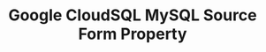 ---
content-type: "api-form"
form-type: "source"
key: "source-form-properties-cloudsql-mysql-object"

title: "Google CloudSQL MySQL Source Form Property"
description: "{{ api.form-properties.source-forms.cloudsql-mysql.description }}"

object-attributes:
  - name: "host"
    type: "string"
    description: "{{ connect.common.attributes.host }}"

  - name: "port"
    type: "string"
    description: "{{ connect.common.attributes.port }}"

  - name: "database"
    type: "string"
    description: "{{ connect.common.attributes.database }}"

  - name: "username"
    type: "string"
    description: "{{ connect.common.attributes.username }}"

  - name: "password"
    type: "string"
    description: "{{ connect.common.attributes.password }}"

  # - name: "ssh"
  #   type: "boolean"
  #   description: "{{ connect.common.attributes.ssh }}"

  # - name: "ssh_host"
  #   type: "string"
  #   description: "{{ connect.common.attributes.ssh-host }}"

  # - name: "ssh_port"
  #   type: "integer"
  #   description: "{{ connect.common.attributes.ssh-port }}" 

  # - name: "ssh_user"
  #   type: "string"
  #   description: "{{ connect.common.attributes.ssh-user }}" 

  # - name: "ssl"
  #   type: "boolean"
  #   description: "{{ connect.common.attributes.ssl }}"

examples:
  - code: |
      {  
       "type":"platform.cloudsql",
       "properties":{  
          "host":"google-cloudsql-mysql.some-host.com",
          "port":"3306",
          "database":"stitch",
          "username":"stitch_user",
          "password":"<PASSWORD>"
        }
      }


# {  
#        "type":"platform.mysql",
#        "properties":{  
#           "host":"mysql.some-host.com",
#           "port":3306,
#           "database":"stitch",
#           "username":"stitch_user",
#           "password":"<PASSWORD>",
#           "ssh":true,
#           "ssh_host":"mysql-ssh.host.com",
#           "ssh_port":22,
#           "ssh_user":"stitch_ssh_user",
#           "ssl":false
#         }
#       }
---
